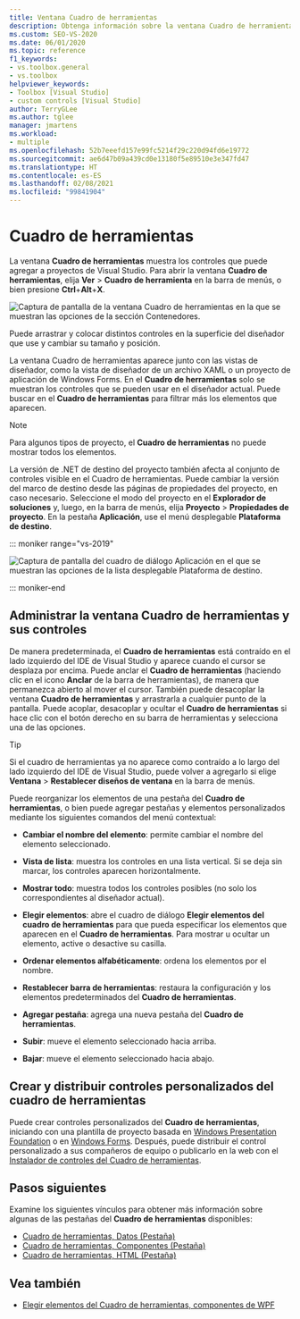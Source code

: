```yaml
---
title: Ventana Cuadro de herramientas
description: Obtenga información sobre la ventana Cuadro de herramientas y cómo muestra controles que puede agregar a proyectos de Visual Studio.
ms.custom: SEO-VS-2020
ms.date: 06/01/2020
ms.topic: reference
f1_keywords:
- vs.toolbox.general
- vs.toolbox
helpviewer_keywords:
- Toolbox [Visual Studio]
- custom controls [Visual Studio]
author: TerryGLee
ms.author: tglee
manager: jmartens
ms.workload:
- multiple
ms.openlocfilehash: 52b7eeefd157e99fc5214f29c220d94fd6e19772
ms.sourcegitcommit: ae6d47b09a439cd0e13180f5e89510e3e347fd47
ms.translationtype: HT
ms.contentlocale: es-ES
ms.lasthandoff: 02/08/2021
ms.locfileid: "99841904"
---
```

# <a name="toolbox"></a>Cuadro de herramientas

La ventana **Cuadro de herramientas** muestra los controles que puede agregar a proyectos de Visual Studio. Para abrir la ventana **Cuadro de herramientas**, elija **Ver** > **Cuadro de herramienta** en la barra de menús, o bien presione **Ctrl**+**Alt**+**X**.

![Captura de pantalla de la ventana Cuadro de herramientas en la que se muestran las opciones de la sección Contenedores.](media/vs-2019/toolbox.png "Captura de pantalla de la ventana Cuadro de herramientas")

Puede arrastrar y colocar distintos controles en la superficie del diseñador que use y cambiar su tamaño y posición.

La ventana Cuadro de herramientas aparece junto con las vistas de diseñador, como la vista de diseñador de un archivo XAML o un proyecto de aplicación de Windows Forms. En el **Cuadro de herramientas** solo se muestran los controles que se pueden usar en el diseñador actual. Puede buscar en el **Cuadro de herramientas** para filtrar más los elementos que aparecen.

> [!NOTE]
> Para algunos tipos de proyecto, el **Cuadro de herramientas** no puede mostrar todos los elementos.

La versión de .NET de destino del proyecto también afecta al conjunto de controles visible en el Cuadro de herramientas. Puede cambiar la versión del marco de destino desde las páginas de propiedades del proyecto, en caso necesario. Seleccione el modo del proyecto en el **Explorador de soluciones** y, luego, en la barra de menús, elija **Proyecto** > **Propiedades de proyecto**. En la pestaña **Aplicación**, use el menú desplegable **Plataforma de destino**.

::: moniker range="vs-2019"

![Captura de pantalla del cuadro de diálogo Aplicación en el que se muestran las opciones de la lista desplegable Plataforma de destino.](media/vs-2019/toolbox-change-dotnet-version.png "Captura de pantalla del cuadro de diálogo donde puede cambiar la versión de .NET")

::: moniker-end

## <a name="manage-the-toolbox-window-and-its-controls"></a>Administrar la ventana Cuadro de herramientas y sus controles

De manera predeterminada, el **Cuadro de herramientas** está contraído en el lado izquierdo del IDE de Visual Studio y aparece cuando el cursor se desplaza por encima. Puede anclar el **Cuadro de herramientas** (haciendo clic en el icono **Anclar** de la barra de herramientas), de manera que permanezca abierto al mover el cursor. También puede desacoplar la ventana **Cuadro de herramientas** y arrastrarla a cualquier punto de la pantalla. Puede acoplar, desacoplar y ocultar el **Cuadro de herramientas** si hace clic con el botón derecho en su barra de herramientas y selecciona una de las opciones.

> [!TIP]
> Si el cuadro de herramientas ya no aparece como contraído a lo largo del lado izquierdo del IDE de Visual Studio, puede volver a agregarlo si elige **Ventana** > **Restablecer diseños de ventana** en la barra de menús.

Puede reorganizar los elementos de una pestaña del **Cuadro de herramientas**, o bien puede agregar pestañas y elementos personalizados mediante los siguientes comandos del menú contextual:

- **Cambiar el nombre del elemento**: permite cambiar el nombre del elemento seleccionado.

- **Vista de lista**: muestra los controles en una lista vertical. Si se deja sin marcar, los controles aparecen horizontalmente.

- **Mostrar todo**: muestra todos los controles posibles (no solo los correspondientes al diseñador actual).

- **Elegir elementos**: abre el cuadro de diálogo **Elegir elementos del cuadro de herramientas** para que pueda especificar los elementos que aparecen en el **Cuadro de herramientas**. Para mostrar u ocultar un elemento, active o desactive su casilla.

- **Ordenar elementos alfabéticamente**: ordena los elementos por el nombre.

- **Restablecer barra de herramientas**: restaura la configuración y los elementos predeterminados del **Cuadro de herramientas**.

- **Agregar pestaña**: agrega una nueva pestaña del **Cuadro de herramientas**.

- **Subir**: mueve el elemento seleccionado hacia arriba.

- **Bajar**: mueve el elemento seleccionado hacia abajo.

## <a name="create-and-distribute-custom-toolbox-controls"></a>Crear y distribuir controles personalizados del cuadro de herramientas

Puede crear controles personalizados del **Cuadro de herramientas**, iniciando con una plantilla de proyecto basada en [Windows Presentation Foundation](../../extensibility/creating-a-wpf-toolbox-control.md) o en [Windows Forms](../../extensibility/creating-a-windows-forms-toolbox-control.md). Después, puede distribuir el control personalizado a sus compañeros de equipo o publicarlo en la web con el [Instalador de controles del Cuadro de herramientas](https://download.microsoft.com/download/8/3/6/836657BD-9CCB-4ED4-B9D2-FB769473B284/TCI_whitepaper.docx).

## <a name="next-steps"></a>Pasos siguientes

Examine los siguientes vínculos para obtener más información sobre algunas de las pestañas del **Cuadro de herramientas** disponibles:

- [Cuadro de herramientas, Datos (Pestaña)](../../ide/reference/toolbox-data-tab.md)
- [Cuadro de herramientas, Componentes (Pestaña)](../../ide/reference/toolbox-components-tab.md)
- [Cuadro de herramientas, HTML (Pestaña)](../../ide/reference/toolbox-html-tab.md)

## <a name="see-also"></a>Vea también

- [Elegir elementos del Cuadro de herramientas, componentes de WPF](choose-toolbox-items-wpf-components.md)
